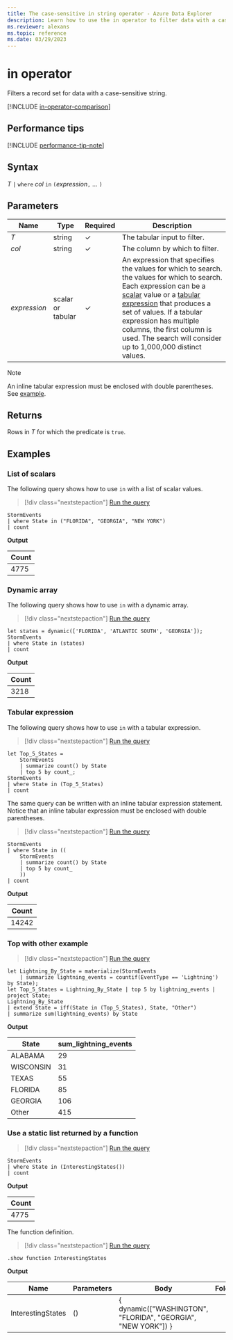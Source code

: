 ```yaml
---
title: The case-sensitive in string operator - Azure Data Explorer
description: Learn how to use the in operator to filter data with a case-sensitive string.
ms.reviewer: alexans
ms.topic: reference
ms.date: 03/29/2023
---
```

# in operator

Filters a record set for data with a case-sensitive string.

[!INCLUDE [in-operator-comparison](../../includes/in-operator-comparison.md)]

## Performance tips

[!INCLUDE [performance-tip-note](../../includes/performance-tip-note.md)]

## Syntax

*T* `|` `where` *col* `in` `(`*expression*`,` ... `)`

## Parameters

| Name | Type | Required | Description |
|--|--|--|--|
| *T* | string | &check; | The tabular input to filter.|
| *col* | string | &check; | The column by which to filter.|
| *expression* | scalar or tabular | &check; | An expression that specifies the values for which to search. the values for which to search. Each expression can be a [scalar](scalar-data-types/index.md) value or a [tabular expression](tabularexpressionstatements.md) that produces a set of values. If a tabular expression has multiple columns, the first column is used. The search will consider up to 1,000,000 distinct values.|

> [!NOTE]
> An inline tabular expression must be enclosed with double parentheses. See [example](#tabular-expression).

## Returns

Rows in *T* for which the predicate is `true`.

## Examples  

### List of scalars

The following query shows how to use `in` with a list of scalar values.

> [!div class="nextstepaction"]
> <a href="https://dataexplorer.azure.com/clusters/help/databases/Samples?query=H4sIAAAAAAAAAwsuyS/KdS1LzSspVuCqUSjPSC1KVQguSSxJVcjMU9BQcvPxD/J0cVTSUVByd/UPcvcEM/1cwxUi/YO8lTRBmpLzS/NKAJNAy9pJAAAA" target="_blank">Run the query</a>

```kusto
StormEvents 
| where State in ("FLORIDA", "GEORGIA", "NEW YORK") 
| count
```

**Output**

|Count|
|---|
|4775|  

### Dynamic array

The following query shows how to use `in` with a dynamic array.

> [!div class="nextstepaction"]
> <a href="https://dataexplorer.azure.com/clusters/help/databases/Samples?query=H4sIAAAAAAAAA8tJLVEoLkksSS1WsFVIqcxLzM1M1ohWd/PxD/J0cVTXUVB3DPFx9AvxdFYI9g8N8QCJuLv6B7l7OqrHalpzBZfkF+W6lqXmlRQrcNUolGekFqUqBIMMVMjMU9CAGK0JlEnOL80rAQDj7kmUbgAAAA==" target="_blank">Run the query</a>

```kusto
let states = dynamic(['FLORIDA', 'ATLANTIC SOUTH', 'GEORGIA']);
StormEvents 
| where State in (states)
| count
```

**Output**

|Count|
|---|
|3218|

### Tabular expression

The following query shows how to use `in` with a tabular expression.

> [!div class="nextstepaction"]
> <a href="https://dataexplorer.azure.com/clusters/help/databases/Samples?query=H4sIAAAAAAAAA8tJLVEIyS+IN40PLkksSS1WsFXg5VIAguCS/KJc17LUvJJiiECNQnFpbm5iUWZVqkJyfmleiYamQlKlAlgbTEVJfoGCKUgUrCDeGmgWkjlAXo1CeUZqUSpEl0JmnoIGsuWaYBVgvQBWFNNCmAAAAA==" target="_blank">Run the query</a>

```kusto
let Top_5_States = 
    StormEvents
    | summarize count() by State
    | top 5 by count_; 
StormEvents 
| where State in (Top_5_States) 
| count
```

The same query can be written with an inline tabular expression statement. Notice that an inline tabular expression must be enclosed with double parentheses.

> [!div class="nextstepaction"]
> <a href="https://dataexplorer.azure.com/clusters/help/databases/Samples?query=H4sIAAAAAAAAAwsuyS/KdS1LzSspVuDlqlEoz0gtSlUILkksSVXIzFPQ0ODlUgCCYIQyiECNQnFpbm5iUWZVqkJyfmleiYamQlIlRCNMRUl+gYIpSBSsIB4irKkJtgcsBAD4wHSifQAAAA==" target="_blank">Run the query</a>

```kusto
StormEvents 
| where State in ((
    StormEvents
    | summarize count() by State
    | top 5 by count_
    )) 
| count
```

**Output**

|Count|
|---|
|14242|  

### Top with other example

> [!div class="nextstepaction"]
> <a href="https://dataexplorer.azure.com/clusters/help/databases/Samples?query=H4sIAAAAAAAAA22PPQuDMBCG9/yKFxcVXJ3EpdCt0EF3sfaqKZpIPEst/vhGpVZqs+Tg7nk/amKcZFmxkqrMDkOWcM6EGI39jMxr+SIvYW2a44MUdwL2jej6psmN3aFeYZoPLFroXrG8eTORDq2Vi+GuLq6Py4DZx49EbQOkus3CxXni/+QZwbpFOIE7wxGt0XcqeNGMIPYCYgQ9mdQVn37SBlxmqeBtE/jBchTAOXNFxvHFtrCdvN8M30ZvE2wmM1ABAAA=" target="_blank">Run the query</a>

```kusto
let Lightning_By_State = materialize(StormEvents
    | summarize lightning_events = countif(EventType == 'Lightning') by State);
let Top_5_States = Lightning_By_State | top 5 by lightning_events | project State; 
Lightning_By_State
| extend State = iff(State in (Top_5_States), State, "Other")
| summarize sum(lightning_events) by State 
```

**Output**

| State     | sum_lightning_events |
|-----------|----------------------|
| ALABAMA   | 29                   |
| WISCONSIN | 31                   |
| TEXAS     | 55                   |
| FLORIDA   | 85                   |
| GEORGIA   | 106                  |
| Other     | 415                  |

### Use a static list returned by a function

> [!div class="nextstepaction"]
> <a href="https://dataexplorer.azure.com/clusters/help/databases/Samples?query=H4sIAAAAAAAAAwsuyS/KdS1LzSspVuCqUSjPSC1KVQguSSxJVcjMU9DwzCsBChSXZOalgwWLNTQ1QeqS80vzSgAtnqHrPAAAAA==" target="_blank">Run the query</a>

```kusto
StormEvents 
| where State in (InterestingStates()) 
| count
```

**Output**

|Count|
|---|
|4775|  

The function definition.

> [!div class="nextstepaction"]
> <a href="https://dataexplorer.azure.com/clusters/help/databases/Samples?query=H4sIAAAAAAAAA9MrzsgvV0grzUsuyczPU/DMK0ktSi0uycxLDy5JLEktBgBVrDk7IAAAAA==" target="_blank">Run the query</a>

```kusto
.show function InterestingStates
```

**Output**

|Name|Parameters|Body|Folder|DocString|
|---|---|---|---|---|
|InterestingStates|()|{ dynamic(["WASHINGTON", "FLORIDA", "GEORGIA", "NEW YORK"]) }

